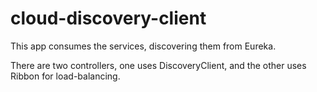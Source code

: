 # cloud-discovery-client

This app consumes the services, discovering them from Eureka.

There are two controllers, one uses DiscoveryClient, and the other uses Ribbon for load-balancing.